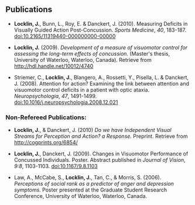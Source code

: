 ## Publications

*   **Locklin, J.**, Bunn, L., Roy, E. & Danckert, J. (2010). Measuring Deficits in Visually Guided Action Post-Concussion. *Sports Medicine*,
*40*, 183-187. [doi:10.2165/11319440-000000000-00000](http://dx.doi.org/10.2165/11319440-000000000-00000)

*   **Locklin, J.** (2009). *Development of a measure of visuomotor control for
    assessing the long-term effects of concussion.* (Master's thesis, University of Waterloo, Waterloo, Canada). Retrieve from 
    <http://hdl.handle.net/10012/4740>
    

*   Striemer, C., **Locklin, J.**, Blangero, A., Rossetti, Y., Pisella,
    L. & Danckert, J. (2008). Attention for action? Examining the link between
    attention and visuomotor control deficits in a patient with optic
    ataxia. *Neuropsychologia*, *47*, 1491-1499.
    [doi:10.1016/j.neuropsychologia.2008.12.021](http://dx.doi.org/10.1016/j.neuropsychologia.2008.12.021)
    


### Non-Refereed Publications:

*   **Locklin, J.**, & Danckert, J. (2010) *Do we have Independent Visual
    Streams for Perception and Action? a Response.* Preprint. Retrieve from <http://cogprints.org/6854/>
    
*   **Locklin, J.**, Danckert, J. (2009). Changes in Visuomotor Performance of Concussed Individuals. Poster. Abstract published in *Journal of Vision*, *9:8*, 1103-1103.  [doi:10.1167/9.8.1103](http://dx.doi.org/10.1167/9.8.1103)
   
*   Law, A., McCabe, S., **Locklin, J.**, Tan, C., & Morris, S. (2006).
    *Perceptions of social rank as a predictor of anger and depression
    symptoms.*  Poster presented at the Graduate Student
    Research Conference, University of Waterloo, Waterloo, Canada. 
    


